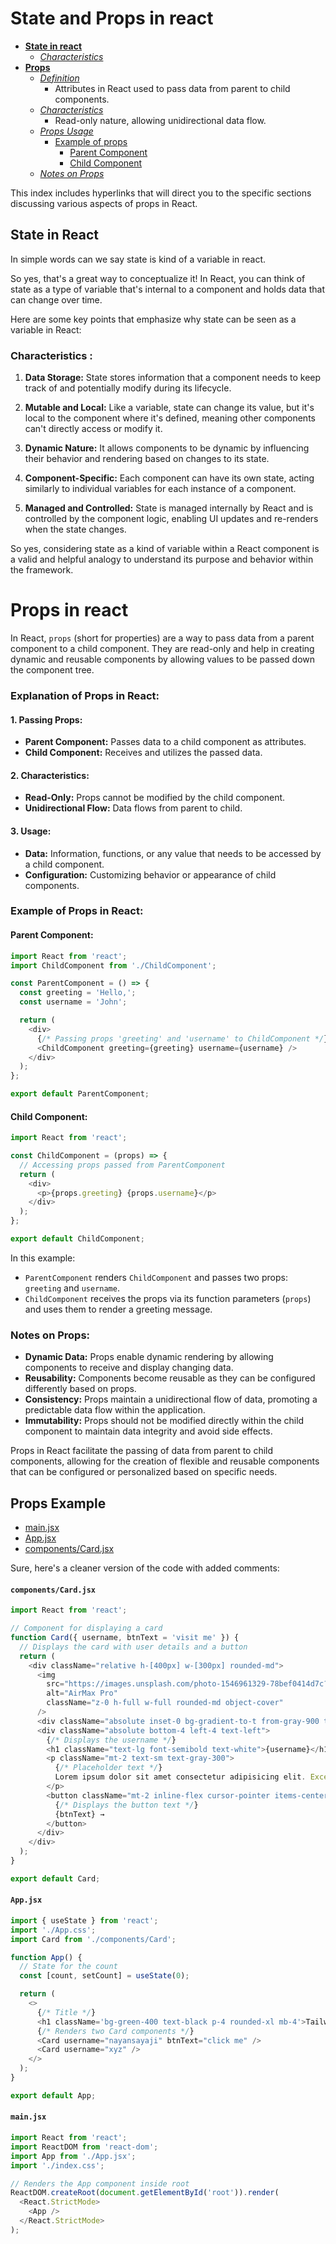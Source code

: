 # State and Props in react

- **[State in react](#state-in-react)**
    - *[Characteristics](#characteristics)*
- **[Props](#props)**
    - *[Definition](#props-in-react)*
        - Attributes in React used to pass data from parent to child components.
    - *[Characteristics](#2-characteristics)*
        - Read-only nature, allowing unidirectional data flow.
    - *[Props Usage](#3-usage)*
        - [Example of props](#example-of-props-in-react)
            - [Parent Component](#parent-component)
            - [Child Component](#child-component)
    - *[Notes on Props](#Notes-on-Props)*
       
    

This index includes hyperlinks that will direct you to the specific sections discussing various aspects of props in React.

## State in React
In simple words can we say state is kind of a variable in react.

So yes, that's a great way to conceptualize it! In React, you can think of state as a type of variable that's internal to a component and holds data that can change over time. 

Here are some key points that emphasize why state can be seen as a variable in React:
### Characteristics :

1. **Data Storage:** State stores information that a component needs to keep track of and potentially modify during its lifecycle.

2. **Mutable and Local:** Like a variable, state can change its value, but it's local to the component where it's defined, meaning other components can't directly access or modify it.

3. **Dynamic Nature:** It allows components to be dynamic by influencing their behavior and rendering based on changes to its state.

4. **Component-Specific:** Each component can have its own state, acting similarly to individual variables for each instance of a component.

5. **Managed and Controlled:** State is managed internally by React and is controlled by the component logic, enabling UI updates and re-renders when the state changes.

So yes, considering state as a kind of variable within a React component is a valid and helpful analogy to understand its purpose and behavior within the framework.


# Props in react
In React, `props` (short for properties) are a way to pass data from a parent component to a child component. They are read-only and help in creating dynamic and reusable components by allowing values to be passed down the component tree.

### Explanation of Props in React:

#### 1. **Passing Props:**
   - **Parent Component:** Passes data to a child component as attributes.
   - **Child Component:** Receives and utilizes the passed data.

#### 2. **Characteristics:**
   - **Read-Only:** Props cannot be modified by the child component.
   - **Unidirectional Flow:** Data flows from parent to child.

#### 3. **Usage:**
   - **Data:** Information, functions, or any value that needs to be accessed by a child component.
   - **Configuration:** Customizing behavior or appearance of child components.

### Example of Props in React:

#### **Parent Component:**
```javascript
import React from 'react';
import ChildComponent from './ChildComponent';

const ParentComponent = () => {
  const greeting = 'Hello,';
  const username = 'John';

  return (
    <div>
      {/* Passing props 'greeting' and 'username' to ChildComponent */}
      <ChildComponent greeting={greeting} username={username} />
    </div>
  );
};

export default ParentComponent;
```

#### **Child Component:**
```javascript
import React from 'react';

const ChildComponent = (props) => {
  // Accessing props passed from ParentComponent
  return (
    <div>
      <p>{props.greeting} {props.username}</p>
    </div>
  );
};

export default ChildComponent;
```

In this example:

- `ParentComponent` renders `ChildComponent` and passes two props: `greeting` and `username`.
- `ChildComponent` receives the props via its function parameters (`props`) and uses them to render a greeting message.

### Notes on Props:

- **Dynamic Data:** Props enable dynamic rendering by allowing components to receive and display changing data.
- **Reusability:** Components become reusable as they can be configured differently based on props.
- **Consistency:** Props maintain a unidirectional flow of data, promoting a predictable data flow within the application.
- **Immutability:** Props should not be modified directly within the child component to maintain data integrity and avoid side effects.

Props in React facilitate the passing of data from parent to child components, allowing for the creation of flexible and reusable components that can be configured or personalized based on specific needs.


## Props Example 

- [main.jsx](#mainjsx)
- [App.jsx](#appjsx)
- [components/Card.jsx](#componentscardjsx)

Sure, here's a cleaner version of the code with added comments:

#### `components/Card.jsx`
```javascript
import React from 'react';

// Component for displaying a card
function Card({ username, btnText = 'visit me' }) {
  // Displays the card with user details and a button
  return (
    <div className="relative h-[400px] w-[300px] rounded-md">
      <img
        src="https://images.unsplash.com/photo-1546961329-78bef0414d7c?ixlib=rb-4.0.3&amp;ixid=MnwxMjA3fDB8MHxzZWFyY2h8MTB8fHVzZXJ8ZW58MHx8MHx8&amp;auto=format&amp;fit=crop&amp;w=800&amp;q=60"
        alt="AirMax Pro"
        className="z-0 h-full w-full rounded-md object-cover"
      />
      <div className="absolute inset-0 bg-gradient-to-t from-gray-900 to-transparent"></div>
      <div className="absolute bottom-4 left-4 text-left">
        {/* Displays the username */}
        <h1 className="text-lg font-semibold text-white">{username}</h1>
        <p className="mt-2 text-sm text-gray-300">
          {/* Placeholder text */}
          Lorem ipsum dolor sit amet consectetur adipisicing elit. Excepturi, debitis?
        </p>
        <button className="mt-2 inline-flex cursor-pointer items-center text-sm font-semibold text-white">
          {/* Displays the button text */}
          {btnText} →
        </button>
      </div>
    </div>
  );
}

export default Card;
```

#### `App.jsx`
```javascript
import { useState } from 'react';
import './App.css';
import Card from './components/Card';

function App() {
  // State for the count
  const [count, setCount] = useState(0);

  return (
    <>
      {/* Title */}
      <h1 className='bg-green-400 text-black p-4 rounded-xl mb-4'>Tailwind test</h1>
      {/* Renders two Card components */}
      <Card username="nayansayaji" btnText="click me" />
      <Card username="xyz" />
    </>
  );
}

export default App;
```

#### `main.jsx`
```javascript
import React from 'react';
import ReactDOM from 'react-dom';
import App from './App.jsx';
import './index.css';

// Renders the App component inside root
ReactDOM.createRoot(document.getElementById('root')).render(
  <React.StrictMode>
    <App />
  </React.StrictMode>
);
```
